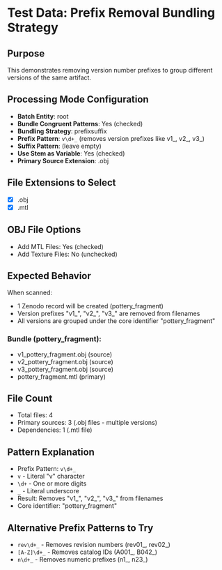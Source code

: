 # Test Data: Prefix Removal Bundling Strategy

## Purpose
This demonstrates removing version number prefixes to group different versions of the same artifact.

## Processing Mode Configuration
- **Batch Entity**: root
- **Bundle Congruent Patterns**: Yes (checked)
- **Bundling Strategy**: prefixsuffix
- **Prefix Pattern**: `v\d+_` (removes version prefixes like v1_, v2_, v3_)
- **Suffix Pattern**: (leave empty)
- **Use Stem as Variable**: Yes (checked)
- **Primary Source Extension**: .obj

## File Extensions to Select
- [x] .obj
- [x] .mtl

## OBJ File Options
- Add MTL Files: Yes (checked)
- Add Texture Files: No (unchecked)

## Expected Behavior
When scanned:
- 1 Zenodo record will be created (pottery_fragment)
- Version prefixes "v1_", "v2_", "v3_" are removed from filenames
- All versions are grouped under the core identifier "pottery_fragment"

### Bundle (pottery_fragment):
- v1_pottery_fragment.obj (source)
- v2_pottery_fragment.obj (source)
- v3_pottery_fragment.obj (source)
- pottery_fragment.mtl (primary)

## File Count
- Total files: 4
- Primary sources: 3 (.obj files - multiple versions)
- Dependencies: 1 (.mtl file)

## Pattern Explanation
- Prefix Pattern: `v\d+_`
- `v` - Literal "v" character
- `\d+` - One or more digits
- `_` - Literal underscore
- Result: Removes "v1_", "v2_", "v3_" from filenames
- Core identifier: "pottery_fragment"

## Alternative Prefix Patterns to Try
- `rev\d+_` - Removes revision numbers (rev01_, rev02_)
- `[A-Z]\d+_` - Removes catalog IDs (A001_, B042_)
- `n\d+_` - Removes numeric prefixes (n1_, n23_)
